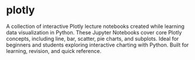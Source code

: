 # plotly
A collection of interactive Plotly lecture notebooks created while learning data visualization in Python. These Jupyter Notebooks cover core Plotly concepts, including line, bar, scatter, pie charts, and subplots. Ideal for beginners and students exploring interactive charting with Python. Built for learning, revision, and quick reference.
